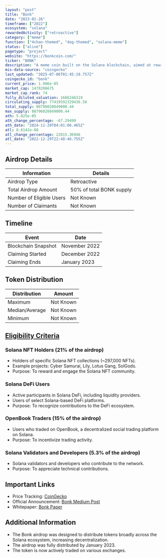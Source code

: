 ```yaml
---
layout: "post"
title: "Bonk"
date: "2023-01-26"
timeframe: ["2022"]
ecosystem: "solana"
rewardedActivity: ["retroactive"]
category: ["meme"]
function: ["4chan-themed", "dog-themed", "solana-meme"]
status: ["alive"]
pagetype: "project"
website: "https://bonkcoin.com/"
ticker: "BONK"
description: "A meme coin built on the Solana blockchain, aimed at rewarding and engaging the Solana community through decentralization and active participation."
mis-data-source: "coingecko"
last_updated: "2025-07-06T01:45:19.757Z"
coingecko_id: "bonk"
current_price: 1.906e-05
market_cap: 1470206675
market_cap_rank: 74
fully_diluted_valuation: 1686246319
circulating_supply: 77419592329436.58
total_supply: 88796020849000.44
max_supply: 88796020849000.44
ath: 5.825e-05
ath_change_percentage: -67.29499
ath_date: "2024-11-20T04:01:06.465Z"
atl: 8.6142e-08
atl_change_percentage: 22015.36946
atl_date: "2022-12-29T22:48:46.755Z"
---
```


## Airdrop Details

| Information              | Details                  |
| ------------------------ | ------------------------ |
| Airdrop Type             | Retroactive              |
| Total Airdrop Amount     | 50% of total BONK supply |
| Number of Eligible Users | Not Known                |
| Number of Claimants      | Not Known                |

## Timeline

| Event               | Date          |
| ------------------- | ------------- |
| Blockchain Snapshot | November 2022 |
| Claiming Started    | December 2022 |
| Claiming Ends       | January 2023  |

## Token Distribution

| Distribution   | Amount    |
| -------------- | --------- |
| Maximum        | Not Known |
| Median/Average | Not Known |
| Minimum        | Not Known |

## [Eligibility Criteria](https://bonk.sfo3.cdn.digitaloceanspaces.com/docs/BONK-Paper.pdf)

### Solana NFT Holders (21% of the airdrop)

- Holders of specific Solana NFT collections (~297,000 NFTs).
- Example projects: Cyber Samurai, Lily, Lotus Gang, SolGods.
- Purpose: To reward and engage the Solana NFT community.

### Solana DeFi Users

- Active participants in Solana DeFi, including liquidity providers.
- Users of select Solana-based DeFi platforms.
- Purpose: To recognize contributions to the DeFi ecosystem.

### OpenBook Traders (15% of the airdrop)

- Users who traded on OpenBook, a decentralized social trading platform on Solana.
- Purpose: To incentivize trading activity.

### Solana Validators and Developers (5.3% of the airdrop)

- Solana validators and developers who contribute to the network.
- Purpose: To appreciate technical contributions.

## Important Links

- Price Tracking: [CoinGecko](https://www.coingecko.com/en/coins/bonk)
- Official Announcement: [Bonk Medium Post](https://medium.com/@bonk_inu/bonk-origin-overview-mission-1c94ed22d755)
- Whitepaper: [Bonk Paper](https://bonk.sfo3.cdn.digitaloceanspaces.com/docs/BONK-Paper.pdf)

## Additional Information

- The Bonk airdrop was designed to distribute tokens broadly across the Solana ecosystem, increasing decentralization.
- The airdrop was fully distributed by January 2023.
- The token is now actively traded on various exchanges.